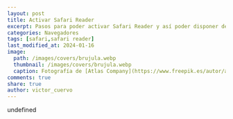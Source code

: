 ```yaml
---
layout: post
title: Activar Safari Reader
excerpt: Pasos para poder activar Safari Reader y así poder disponer de una lectura cómo de los documentos de la web.
categories: Navegadores
tags: [safari,safari reader]
last_modified_at: 2024-01-16
image:
  path: /images/covers/brujula.webp
  thumbnail: /images/covers/brujula.webp
  caption: Fotografía de [Atlas Company](https://www.freepik.es/autor/atlascompany)
comments: true
share: true
author: victor_cuervo
---
```

undefined